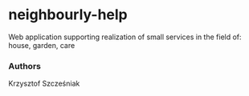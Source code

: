 # neighbourly-help
Web application supporting realization of small services in the field of: house, garden, care

### Authors
Krzysztof Szcześniak

